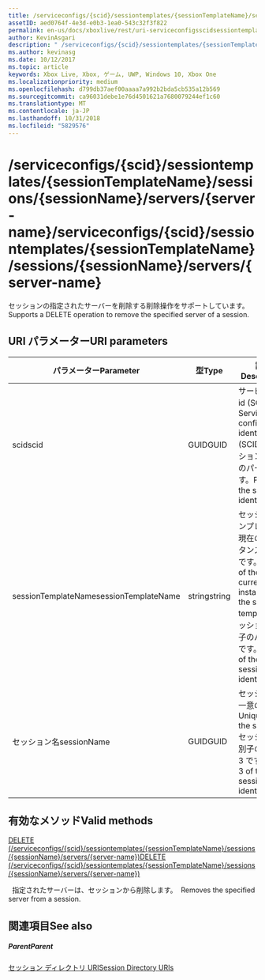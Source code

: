 ```yaml
---
title: /serviceconfigs/{scid}/sessiontemplates/{sessionTemplateName}/sessions/{sessionName}/servers/{server-name}
assetID: aed0764f-4e3d-e0b3-1ea0-543c32f3f822
permalink: en-us/docs/xboxlive/rest/uri-serviceconfigsscidsessiontemplatessessiontemplatenamesessionnamemembersservername.html
author: KevinAsgari
description: " /serviceconfigs/{scid}/sessiontemplates/{sessionTemplateName}/sessions/{sessionName}/servers/{server-name}"
ms.author: kevinasg
ms.date: 10/12/2017
ms.topic: article
keywords: Xbox Live, Xbox, ゲーム, UWP, Windows 10, Xbox One
ms.localizationpriority: medium
ms.openlocfilehash: d799db37aef00aaaa7a992b2bda5cb535a12b569
ms.sourcegitcommit: ca96031debe1e76d4501621a7680079244ef1c60
ms.translationtype: MT
ms.contentlocale: ja-JP
ms.lasthandoff: 10/31/2018
ms.locfileid: "5829576"
---
```

# <a name="serviceconfigsscidsessiontemplatessessiontemplatenamesessionssessionnameserversserver-name"></a><span data-ttu-id="743bc-104">/serviceconfigs/{scid}/sessiontemplates/{sessionTemplateName}/sessions/{sessionName}/servers/{server-name}</span><span class="sxs-lookup"><span data-stu-id="743bc-104">/serviceconfigs/{scid}/sessiontemplates/{sessionTemplateName}/sessions/{sessionName}/servers/{server-name}</span></span>
<span data-ttu-id="743bc-105">セッションの指定されたサーバーを削除する削除操作をサポートしています。</span><span class="sxs-lookup"><span data-stu-id="743bc-105">Supports a DELETE operation to remove the specified server of a session.</span></span>
<a id="ID4EO"></a>


## <a name="uri-parameters"></a><span data-ttu-id="743bc-106">URI パラメーター</span><span class="sxs-lookup"><span data-stu-id="743bc-106">URI parameters</span></span>

| <span data-ttu-id="743bc-107">パラメーター</span><span class="sxs-lookup"><span data-stu-id="743bc-107">Parameter</span></span>| <span data-ttu-id="743bc-108">型</span><span class="sxs-lookup"><span data-stu-id="743bc-108">Type</span></span>| <span data-ttu-id="743bc-109">説明</span><span class="sxs-lookup"><span data-stu-id="743bc-109">Description</span></span>|
| --- | --- | --- |
| <span data-ttu-id="743bc-110">scid</span><span class="sxs-lookup"><span data-stu-id="743bc-110">scid</span></span>| <span data-ttu-id="743bc-111">GUID</span><span class="sxs-lookup"><span data-stu-id="743bc-111">GUID</span></span>| <span data-ttu-id="743bc-112">サービス構成 id (SCID)。</span><span class="sxs-lookup"><span data-stu-id="743bc-112">Service configuration identifier (SCID).</span></span> <span data-ttu-id="743bc-113">セッション識別子のパート 1 です。</span><span class="sxs-lookup"><span data-stu-id="743bc-113">Part 1 of the session identifier.</span></span>|
| <span data-ttu-id="743bc-114">sessionTemplateName</span><span class="sxs-lookup"><span data-stu-id="743bc-114">sessionTemplateName</span></span>| <span data-ttu-id="743bc-115">string</span><span class="sxs-lookup"><span data-stu-id="743bc-115">string</span></span>| <span data-ttu-id="743bc-116">セッション テンプレートの現在のインスタンスの名前です。</span><span class="sxs-lookup"><span data-stu-id="743bc-116">Name of the current instance of the session template.</span></span> <span data-ttu-id="743bc-117">セッション識別子のパート 2 です。</span><span class="sxs-lookup"><span data-stu-id="743bc-117">Part 2 of the session identifier.</span></span>|
| <span data-ttu-id="743bc-118">セッション名</span><span class="sxs-lookup"><span data-stu-id="743bc-118">sessionName</span></span>| <span data-ttu-id="743bc-119">GUID</span><span class="sxs-lookup"><span data-stu-id="743bc-119">GUID</span></span>| <span data-ttu-id="743bc-120">セッションの一意の ID。</span><span class="sxs-lookup"><span data-stu-id="743bc-120">Unique ID of the session.</span></span> <span data-ttu-id="743bc-121">セッション識別子のパート 3 です。</span><span class="sxs-lookup"><span data-stu-id="743bc-121">Part 3 of the session identifier.</span></span>| 

<a id="ID4E3B"></a>


## <a name="valid-methods"></a><span data-ttu-id="743bc-122">有効なメソッド</span><span class="sxs-lookup"><span data-stu-id="743bc-122">Valid methods</span></span>

[<span data-ttu-id="743bc-123">DELETE (/serviceconfigs/{scid}/sessiontemplates/{sessionTemplateName}/sessions/{sessionName}/servers/{server-name})</span><span class="sxs-lookup"><span data-stu-id="743bc-123">DELETE (/serviceconfigs/{scid}/sessiontemplates/{sessionTemplateName}/sessions/{sessionName}/servers/{server-name})</span></span>](uri-serviceconfigsscidsessiontemplatessessiontemplatenamesessionnamemembersservernamedelete.md)

<span data-ttu-id="743bc-124">&nbsp;&nbsp;指定されたサーバーは、セッションから削除します。</span><span class="sxs-lookup"><span data-stu-id="743bc-124">&nbsp;&nbsp;Removes the specified server from a session.</span></span>

<a id="ID4EGC"></a>


## <a name="see-also"></a><span data-ttu-id="743bc-125">関連項目</span><span class="sxs-lookup"><span data-stu-id="743bc-125">See also</span></span>

<a id="ID4EIC"></a>


##### <a name="parent"></a><span data-ttu-id="743bc-126">Parent</span><span class="sxs-lookup"><span data-stu-id="743bc-126">Parent</span></span>

[<span data-ttu-id="743bc-127">セッション ディレクトリ URI</span><span class="sxs-lookup"><span data-stu-id="743bc-127">Session Directory URIs</span></span>](atoc-reference-sessiondirectory.md)
